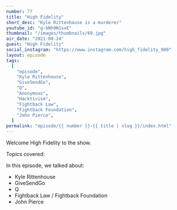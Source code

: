 ```yaml
---
number: 77
title: "High Fidelity"
short_desc: "Kyle Rittenhouse is a murderer"
youtube_id: "q-bNh9N1sxE"
thumbnail: "/images/thumbnails/69.jpg"
air_date: "2021-08-24"
guest: "High Fidelity"
social_instagram: "https://www.instagram.com/high_fidelity_000"
layout: episode
tags:
  [
    "episode",
    "Kyle Rittenhouse",
    "GiveSendGo",
    "Q",
    "Anonymous",
    "Hacktivism",
    "Fightback Law",
    "Fightback Foundation",
    "John Pierce",
  ]
permalink: "episode/{{ number }}-{{ title | slug }}/index.html"
---
```


Welcome High Fidelity to the show.

Topics covered:

In this episode, we talked about:

- Kyle Rittenhouse
- GiveSendGo
- Q
- Fightback Law / Fightback Foundation
- John Pierce
